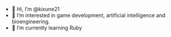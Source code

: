 - 👋 Hi, I’m @kixune21
- 🦿 I’m interested in game development, artificial intelligence and bioengineering.
- 🌱 I’m currently learning Ruby
